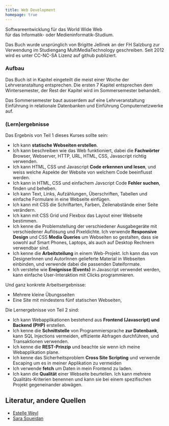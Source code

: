 ```yaml
---
title: Web Development
homepage: true
---
```


Softwareentwicklung für das World Wide Web<br>
für das Informatik- oder Medieninformatik-Studium.

Das Buch wurde ursprünglich von Brigitte Jellinek an der FH Salzburg
zur Verwendung im Studiengang MultiMediaTechnology geschreiben. Seit
2012 wird es unter CC-NC-SA Lizenz auf github publiziert.

### Aufbau

Das Buch ist in Kapitel eingeteilt die meist einer Woche der Lehrveranstaltung
entsprechen. Die ersten 7 Kapitel entsprechen dem Wintersemester, der Rest
der Kapitel wird im Sommersemester behandelt.

Das Sommersemester baut ausserdem auf eine Lehrveranstaltung Einführung in relationale Datenbanken
und Einführung Computernetzwerke auf.

### (Lern)ergebnisse

Das Ergebnis von Teil 1 dieses Kurses sollte sein:

- Ich kann **statische Webseiten erstellen**.
- Ich kann beschreiben wie das Web funktioniert, dabei die **Fachwörter** Browser, Webserver, HTTP, URL, HTML, CSS, Javascript richtig verwenden.
- Ich kann HTML, CSS und Javascript **Code erkennen und lesen**, und weiss welche Aspekte der Website von welchem Code beeinflusst werden.
- Ich kann in HTML, CSS und einfachem Javscript Code **Fehler suchen**, finden und beheben.
- Ich kann Text, Links, Aufzählungen, Überschriften, Tabellen und einfache Formulare in eine Webseite einfügen.
- Ich kann mit CSS die Schriftarten, Farben, Zeilenabstände einer Seite verändern.
- Ich kann mit CSS Grid und Flexbox das Layout einer Webseite bestimmen.
- Ich kenne die Problemstellung der verschiedener Ausgabegeräte mit verschiedener Auflösung und Pixeldichte. Ich verwende **Responsive Design** und CSS **Media Queries** um Webseiten so gestalten, dass sie sowohl auf Smart Phones, Laptops, als auch auf Desktop Rechnern verwendbar sind.
- Ich kenne die **Arbeitsteilung** in einem Web-Projekt. Ich kann das von DesignerInnen und AutorInnen gelieferte Material in Webseiten einbinden, und verwende dabei die passenden Dateiformate.
- Ich verstehe wie **Ereignisse (Events)** in Javascript verwendet werden, kann einfache User-Interaktion mit Clicks programmieren.

Und ganz konkrete Arbeitsergebnisse:

- Mehrere kleine Übungsseiten
- Eine Site mit mindestens fünf statischen Webseiten,

Die Lernergebnisse von Teil 2 sind:

- Ich kann Webapplikationen bestehend aus **Frontend (Javascript) und Backend (PHP)** erstellen.
- Ich kenne die **Schnittstelle** von Programmiersprache **zur Datenbank**, kann SQL Injections vermeiden, effiziente Abfragen durchführen, und Transaktionen verwenden.
- Ich kenne die **REST-Prinzip** und beachte sie wenn ich meine Webapplikation plane.
- Ich kenne das Sicherheitsproblem **Cross Site Scripting** und verwende Escaping um es in meiner Applikation zu vermeiden
- Ich verwende **fetch** um Daten in mein Frontend zu laden.
- Ich kann die **Qualität** einer Webseite beurteilen. Ich kann mehrere Qualitäts-Kriterien benennen und kann sie bei einem spezifischen Projekt gegeneinander abwägen.

## Literatur, andere Quellen

- [Estelle Weyl](http://estelle.github.io/)
- [Sara Soueidan](http://www.sarasoueidan.com/article-archives/)
